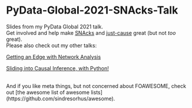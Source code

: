 # PyData-Global-2021-SNAcks-Talk

Slides from my PyData Global 2021 talk. 
<br>
Get involved and help make [SNAcks](https://github.com/alonnir/snacks) and [just-cause](https://github.com/alonnir/just-cause) great (but not _too_ great).
<br>
Please also check out my other talks:

[Getting an Edge with Network Analysis](https://github.com/alonnir/PyCon-US-2021-Talk)


[Sliding into Causal Inference, with Python!](https://github.com/alonnir/EuroPython-2021-Talk)


<br>
And if you like meta things, but not concerned about FOAWESOME, check out [the awesome list of awesome lists](https://github.com/sindresorhus/awesome).
